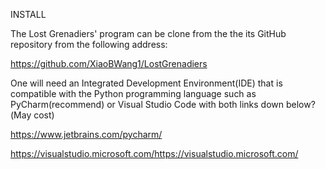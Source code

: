 INSTALL 

The Lost Grenadiers' program can be clone from the the its GitHub repository from the following address:

https://github.com/XiaoBWang1/LostGrenadiers

One will need an Integrated Development Environment(IDE) that is compatible with the Python programming language such as PyCharm(recommend) or Visual Studio Code with both links down below?(May cost) 

https://www.jetbrains.com/pycharm/

https://visualstudio.microsoft.com/https://visualstudio.microsoft.com/